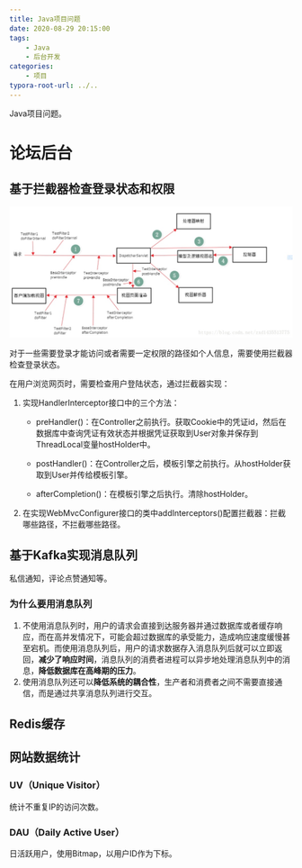 ```yaml
---
title: Java项目问题
date: 2020-08-29 20:15:00
tags: 
	- Java
	- 后台开发
categories:
	- 项目
typora-root-url: ../..
---
```


Java项目问题。

<!--more-->

# 论坛后台

## 基于拦截器检查登录状态和权限

![image-20200902164036093](/images/Java%E9%A1%B9%E7%9B%AE%E9%97%AE%E9%A2%98/image-20200902164036093.png)

对于一些需要登录才能访问或者需要一定权限的路径如个人信息，需要使用拦截器检查登录状态。

在用户浏览网页时，需要检查用户登陆状态，通过拦截器实现：

1. 实现HandlerInterceptor接口中的三个方法：

   - preHandler()：在Controller之前执行。获取Cookie中的凭证id，然后在数据库中查询凭证有效状态并根据凭证获取到User对象并保存到ThreadLocal变量hostHolder中。

   - postHandler()：在Controller之后，模板引擎之前执行。从hostHolder获取到User并传给模板引擎。

   - afterCompletion()：在模板引擎之后执行。清除hostHolder。

2. 在实现WebMvcConfigurer接口的类中addInterceptors()配置拦截器：拦截哪些路径，不拦截哪些路径。

## 基于Kafka实现消息队列

私信通知，评论点赞通知等。

### 为什么要用消息队列

1. 不使用消息队列时，用户的请求会直接到达服务器并通过数据库或者缓存响应，而在高并发情况下，可能会超过数据库的承受能力，造成响应速度缓慢甚至宕机。而使用消息队列后，用户的请求数据存入消息队列后就可以立即返回，**减少了响应时间**，消息队列的消费者进程可以异步地处理消息队列中的消息，**降低数据库在高峰期的压力**。
2. 使用消息队列还可以**降低系统的耦合性**，生产者和消费者之间不需要直接通信，而是通过共享消息队列进行交互。

## Redis缓存

## 网站数据统计

### UV（Unique Visitor）

统计不重复IP的访问次数。

### DAU（Daily Active User）

日活跃用户，使用Bitmap，以用户ID作为下标。